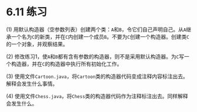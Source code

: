 # 6.11 练习

\(1\) 用默认构造器（空参数列表）创建两个类：`A`和`B`，令它们自己声明自己。从`A`继承一个名为`C`的新类，并在`C`内创建一个成员`B`。不要为`C`创建一个构造器。创建类`C`的一个对象，并观察结果。

\(2\) 修改练习1，使`A`和`B`都有含有参数的构造器，则不是采用默认构造器。为`C`写一个构造器，并在`C`的构造器中执行所有初始化工作。

\(3\) 使用文件`Cartoon.java`，将`Cartoon`类的构造器代码变成注释内容标注出去。解释会发生什么事情。

\(4\) 使用文件`Chess.java`，将`Chess`类的构造器代码作为注释标注出去。同样解释会发生什么。

